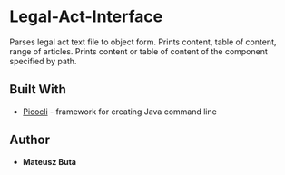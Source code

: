 # Legal-Act-Interface

Parses legal act text file to object form. Prints content, table of content, range of articles. Prints content or table of content of the component specified by path.


## Built With

* [Picocli](http://picocli.info/) - framework for creating Java command line

## Author

* **Mateusz Buta**
